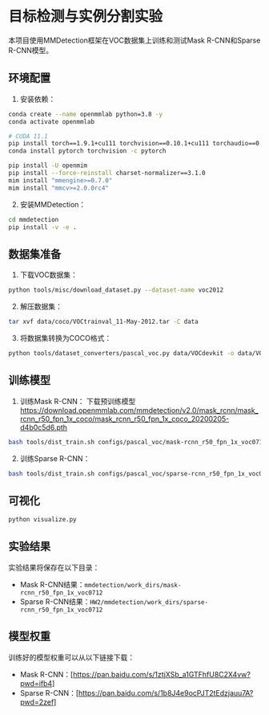 # 目标检测与实例分割实验

本项目使用MMDetection框架在VOC数据集上训练和测试Mask R-CNN和Sparse R-CNN模型。

## 环境配置
1. 安装依赖：
```bash
conda create --name openmmlab python=3.8 -y
conda activate openmmlab

# CUDA 11.1
pip install torch==1.9.1+cu111 torchvision==0.10.1+cu111 torchaudio==0.9.1 -f https://download.pytorch.org/whl/torch_stable.html
conda install pytorch torchvision -c pytorch

pip install -U openmim
pip install --force-reinstall charset-normalizer==3.1.0
mim install "mmengine>=0.7.0"
mim install "mmcv>=2.0.0rc4"
```

2. 安装MMDetection：
```bash
cd mmdetection
pip install -v -e .
```

## 数据集准备

1. 下载VOC数据集：
```bash
python tools/misc/download_dataset.py --dataset-name voc2012
```

2. 解压数据集：
```bash
tar xvf data/coco/VOCtrainval_11-May-2012.tar -C data
```

3. 将数据集转换为COCO格式：
```bash
python tools/dataset_converters/pascal_voc.py data/VOCdevkit -o data/VOCdevkit/coco --out-format coco
```

## 训练模型

1. 训练Mask R-CNN：
下载预训练模型 https://download.openmmlab.com/mmdetection/v2.0/mask_rcnn/mask_rcnn_r50_fpn_1x_coco/mask_rcnn_r50_fpn_1x_coco_20200205-d4b0c5d6.pth
```bash
bash tools/dist_train.sh configs/pascal_voc/mask-rcnn_r50_fpn_1x_voc0712.py 2
```

2. 训练Sparse R-CNN：
```bash
bash tools/dist_train.sh configs/pascal_voc/sparse-rcnn_r50_fpn_1x_voc0712.py 2
```

## 可视化

```bash
python visualize.py
```

## 实验结果

实验结果将保存在以下目录：
- Mask R-CNN结果：`mmdetection/work_dirs/mask-rcnn_r50_fpn_1x_voc0712`
- Sparse R-CNN结果：`HW2/mmdetection/work_dirs/sparse-rcnn_r50_fpn_1x_voc0712`

## 模型权重

训练好的模型权重可以从以下链接下载：
- Mask R-CNN：[https://pan.baidu.com/s/1ztjXSb_a1GTFhfU8C2X4vw?pwd=ifb4]
- Sparse R-CNN：[https://pan.baidu.com/s/1b8J4e9ocPJT2tEdzjauu7A?pwd=2zef]